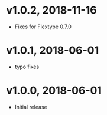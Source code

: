 # v1.0.2, 2018-11-16
* Fixes for Flextype 0.7.0

# v1.0.1, 2018-06-01
* typo fixes

# v1.0.0, 2018-06-01
* Initial release
